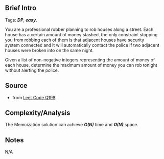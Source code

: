 [comment]: <> (This is a comment, it will not be included. For every question commit to the repository, you should put this readme file in the question/problem folder as a readme file, rename it to README.md)

## Brief Intro
Tags: ___DP___, ___easy___.

You are a professional robber planning to rob houses along a street. Each house has a certain amount of money stashed, the only constraint stopping you from robbing each of them is that adjacent houses have security system connected and it will automatically contact the police if two adjacent houses were broken into on the same night.

Given a list of non-negative integers representing the amount of money of each house, determine the maximum amount of money you can rob tonight without alerting the police.

## Source
* from [Leet Code Q198](https://leetcode.com/problems/house-robber/#/description).

## Complexity/Analysis
The Memoization solution can achieve ___O(N)___ time and ___O(N)___ space.

## Notes
N/A

